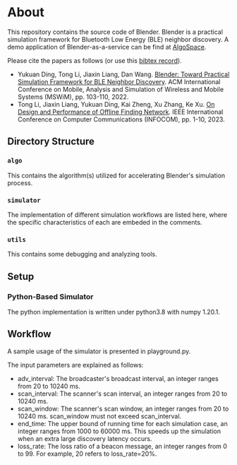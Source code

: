 
# About
This repository contains the source code of Blender. Blender is a practical simulation framework for Bluetooth Low Energy (BLE) neighbor discovery. A demo application of Blender-as-a-service can be find at [AlgoSpace](https://algospace.top/algorithm/blender_as_a_service/v1.0/).

Please cite the papers as follows (or use this [bibtex record](./bibtex.txt)).

- Yukuan Ding, Tong Li, Jiaxin Liang, Dan Wang. [Blender: Toward Practical Simulation Framework for BLE Neighbor Discovery](./paper/blender_mswim22.pdf). ACM International Conference on Mobile, Analysis and Simulation of Wireless and Mobile Systems (MSWiM), pp. 103-110, 2022. 
- Tong Li, Jiaxin Liang, Yukuan Ding, Kai Zheng, Xu Zhang, Ke Xu. [On Design and Performance of Offline Finding Network](./paper/elasticast_infocom23.pdf). IEEE International Conference on Computer Communications (INFOCOM), pp. 1-10, 2023.


## Directory Structure

### `algo`
This contains the algorithm(s) utilized for accelerating Blender's simulation process.

### `simulator`
The implementation of different simulation workflows are listed here, where the specific characteristics of each are embeded in the comments. 

### `utils`
This contains some debugging and analyzing tools.

## Setup

### Python-Based Simulator
The python implementation is written under python3.8 with numpy 1.20.1. 

## Workflow
A sample usage of the simulator is presented in playground.py.

The input parameters are explained as follows:

- adv_interval: The broadcaster's broadcast interval, an integer ranges from 20 to 10240 ms.
- scan_interval: The scanner's scan interval, an integer ranges from 20 to 10240 ms.
- scan_window: The scanner's scan window, an integer ranges from 20 to 10240 ms. scan_window must not exceed scan_interval.
- end_time: The upper bound of running time for each simulation case, an integer ranges from 1000 to 60000 ms. This speeds up the simulation when an extra large discovery latency occurs.
- loss_rate: The loss ratio of a beacon message, an integer ranges from 0 to 99. For example, 20 refers to loss_rate=20%.
